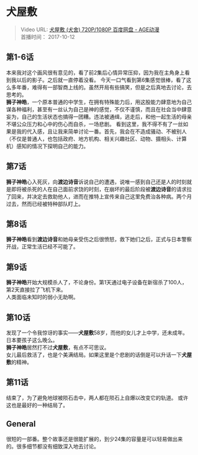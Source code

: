 # 犬屋敷

> Video URL: [犬屋敷 (犬舍) 720P/1080P 百度网盘 - AGE动漫](http://donghua.agefans.com/detail/20170119)  
> 首播时间： 2017-10-12

## 第1-6话

本来我对这个画风很有意见的，看了前2集后心情异常压抑，因为我在主角身上看到我以后的影子。之后就一直停着没看。
今天一口气看到第6集感觉很棒，看了这么多年番，难得有一部智商上线的。虽然开局有些搞笑，但是之后真地去讨论，去思考的。  
**狮子神皓**，一个原本普通的中学生，在拥有特殊能力后，用这股能力肆意地为自己谋各种福利，甚至有一丝认为自己是神的感觉，不仅不谨慎，而且在社会当中肆意妄为，自己的生活状态也搞得一团糟。违法被通缉，逃走后，和他一起生活的母亲不堪公众压力和心中的伤心而自杀，一场悲剧。
看到这里，我不得不有了一丝如果是我的代入感，且让我来简单讨论一番。首先，我会在不造成骚动、不被别人（不仅是普通人，也包括政府、地方机构、相关兴趣社区、动物、摄相头、计算机）感知的情况下探明自己的能力。

## 第7话

**狮子神皓**心入死灰，向**渡边诗音**诉说自己的遭遇，说唯一感到自己还是人的时刻就是即将被杀死的人在自己面前求饶的时刻，在崩坏的最后阶段被**渡边诗音**的请求拉了回来，并决定去救助他人，进而在推特上宣传来自己这里免费治各种病。两个月过去，然而已经被特种部队盯上。

## 第8话

**狮子神皓**看到**渡边诗音**和她母亲受伤之后很愤怒，救下她们之后，正式与日本警察开战，正常生活已经不可能了。

## 第9话

**狮子神皓**开始大规模杀人了，不论身份。第1天通过电子设备在新宿杀了100人，第2天直接拉了飞机下来。  
人类面临未知时的弱小无助啊。

## 第10话

发现了一个令我惊讶的事实——**犬屋敷**58岁，而他的女儿才上中学，还未成年。日本要孩子这么晚么。  
**狮子神皓**居然打不过**犬屋敷**，有点不可思议。  
女儿最后救活了，也是个美满结局。如果这里是个悲剧的话倒是可以升话一下**犬屋敷**的精神。

## 第11话

结束了，为了避免地球被陨石击中，两人都在陨石上自爆以改变它的轨道。
或许这也是最好的一种结局了。

## General

很短的一部番。整个故事还是很能扩展的，到少24集的容量是可以轻易做出来的。很多细节都没有细致深入地去讨论。
